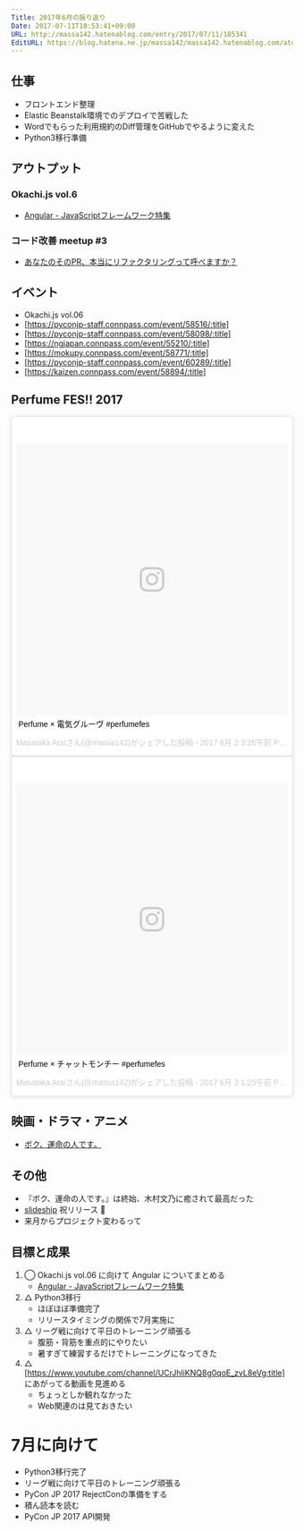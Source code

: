 ```yaml
---
Title: 2017年6月の振り返り
Date: 2017-07-11T18:53:41+09:00
URL: http://massa142.hatenablog.com/entry/2017/07/11/185341
EditURL: https://blog.hatena.ne.jp/massa142/massa142.hatenablog.com/atom/entry/8599973812278744259
---
```


## 仕事
+ フロントエンド整理
+ Elastic Beanstalk環境でのデプロイで苦戦した
+ Wordでもらった利用規約のDiff管理をGitHubでやるように変えた
+ Python3移行準備
  
## アウトプット

### Okachi.js vol.6

+ [Angular - JavaScriptフレームワーク特集](https://massa142.github.io/okachijs06)

### コード改善 meetup #3

+ [あなたのそのPR、本当にリファクタリングって呼べますか？ ](https://slideship.com/presentations/W3WWn2ySSY9jxqo4FqYKpP)


## イベント

+ Okachi.js vol.06
+ [https://pyconjp-staff.connpass.com/event/58516/:title]
+ [https://pyconjp-staff.connpass.com/event/58098/:title]
+ [https://ngjapan.connpass.com/event/55210/:title]
+ [https://mokupy.connpass.com/event/58771/:title]
+ [https://pyconjp-staff.connpass.com/event/60289/:title]
+ [https://kaizen.connpass.com/event/58894/:title]

## Perfume FES!! 2017

<blockquote class="instagram-media" data-instgrm-captioned data-instgrm-version="7" style=" background:#FFF; border:0; border-radius:3px; box-shadow:0 0 1px 0 rgba(0,0,0,0.5),0 1px 10px 0 rgba(0,0,0,0.15); margin: 1px; max-width:658px; padding:0; width:99.375%; width:-webkit-calc(100% - 2px); width:calc(100% - 2px);"><div style="padding:8px;"> <div style=" background:#F8F8F8; line-height:0; margin-top:40px; padding:50.0% 0; text-align:center; width:100%;"> <div style=" background:url(data:image/png;base64,iVBORw0KGgoAAAANSUhEUgAAACwAAAAsCAMAAAApWqozAAAABGdBTUEAALGPC/xhBQAAAAFzUkdCAK7OHOkAAAAMUExURczMzPf399fX1+bm5mzY9AMAAADiSURBVDjLvZXbEsMgCES5/P8/t9FuRVCRmU73JWlzosgSIIZURCjo/ad+EQJJB4Hv8BFt+IDpQoCx1wjOSBFhh2XssxEIYn3ulI/6MNReE07UIWJEv8UEOWDS88LY97kqyTliJKKtuYBbruAyVh5wOHiXmpi5we58Ek028czwyuQdLKPG1Bkb4NnM+VeAnfHqn1k4+GPT6uGQcvu2h2OVuIf/gWUFyy8OWEpdyZSa3aVCqpVoVvzZZ2VTnn2wU8qzVjDDetO90GSy9mVLqtgYSy231MxrY6I2gGqjrTY0L8fxCxfCBbhWrsYYAAAAAElFTkSuQmCC); display:block; height:44px; margin:0 auto -44px; position:relative; top:-22px; width:44px;"></div></div> <p style=" margin:8px 0 0 0; padding:0 4px;"> <a href="https://www.instagram.com/p/BU1XKDMlD-N/" style=" color:#000; font-family:Arial,sans-serif; font-size:14px; font-style:normal; font-weight:normal; line-height:17px; text-decoration:none; word-wrap:break-word;" target="_blank">Perfume × 電気グルーヴ #perfumefes</a></p> <p style=" color:#c9c8cd; font-family:Arial,sans-serif; font-size:14px; line-height:17px; margin-bottom:0; margin-top:8px; overflow:hidden; padding:8px 0 7px; text-align:center; text-overflow:ellipsis; white-space:nowrap;">Masataka Araiさん(@massa142)がシェアした投稿 - <time style=" font-family:Arial,sans-serif; font-size:14px; line-height:17px;" datetime="2017-06-02T10:26:14+00:00">2017  6月 2 3:26午前 PDT</time></p></div></blockquote>
<script async defer src="//platform.instagram.com/en_US/embeds.js"></script>

<blockquote class="instagram-media" data-instgrm-captioned data-instgrm-version="7" style=" background:#FFF; border:0; border-radius:3px; box-shadow:0 0 1px 0 rgba(0,0,0,0.5),0 1px 10px 0 rgba(0,0,0,0.15); margin: 1px; max-width:658px; padding:0; width:99.375%; width:-webkit-calc(100% - 2px); width:calc(100% - 2px);"><div style="padding:8px;"> <div style=" background:#F8F8F8; line-height:0; margin-top:40px; padding:50.0% 0; text-align:center; width:100%;"> <div style=" background:url(data:image/png;base64,iVBORw0KGgoAAAANSUhEUgAAACwAAAAsCAMAAAApWqozAAAABGdBTUEAALGPC/xhBQAAAAFzUkdCAK7OHOkAAAAMUExURczMzPf399fX1+bm5mzY9AMAAADiSURBVDjLvZXbEsMgCES5/P8/t9FuRVCRmU73JWlzosgSIIZURCjo/ad+EQJJB4Hv8BFt+IDpQoCx1wjOSBFhh2XssxEIYn3ulI/6MNReE07UIWJEv8UEOWDS88LY97kqyTliJKKtuYBbruAyVh5wOHiXmpi5we58Ek028czwyuQdLKPG1Bkb4NnM+VeAnfHqn1k4+GPT6uGQcvu2h2OVuIf/gWUFyy8OWEpdyZSa3aVCqpVoVvzZZ2VTnn2wU8qzVjDDetO90GSy9mVLqtgYSy231MxrY6I2gGqjrTY0L8fxCxfCBbhWrsYYAAAAAElFTkSuQmCC); display:block; height:44px; margin:0 auto -44px; position:relative; top:-22px; width:44px;"></div></div> <p style=" margin:8px 0 0 0; padding:0 4px;"> <a href="https://www.instagram.com/p/BU3uHTHF0Hm/" style=" color:#000; font-family:Arial,sans-serif; font-size:14px; font-style:normal; font-weight:normal; line-height:17px; text-decoration:none; word-wrap:break-word;" target="_blank">Perfume × チャットモンチー #perfumefes</a></p> <p style=" color:#c9c8cd; font-family:Arial,sans-serif; font-size:14px; line-height:17px; margin-bottom:0; margin-top:8px; overflow:hidden; padding:8px 0 7px; text-align:center; text-overflow:ellipsis; white-space:nowrap;">Masataka Araiさん(@massa142)がシェアした投稿 - <time style=" font-family:Arial,sans-serif; font-size:14px; line-height:17px;" datetime="2017-06-03T08:25:18+00:00">2017  6月 3 1:25午前 PDT</time></p></div></blockquote>
<script async defer src="//platform.instagram.com/en_US/embeds.js"></script>

	
## 映画・ドラマ・アニメ

+ [ボク、運命の人です。](http://www.ntv.co.jp/boku-unmei/)

## その他
+ 『ボク、運命の人です。』は終始、木村文乃に癒されて最高だった
+ [slideship](https://slideship.com/) 祝リリース :tada:
+ 来月からプロジェクト変わるって

## 目標と成果
1. ◯ Okachi.js vol.06 に向けて Angular についてまとめる
    + [Angular - JavaScriptフレームワーク特集](https://massa142.github.io/okachijs06)
1. △ Python3移行
    + ほぼほぼ準備完了
    + リリースタイミングの関係で7月実施に
1. △ リーグ戦に向けて平日のトレーニング頑張る
    + 腹筋・背筋を重点的にやりたい
    + 暑すぎて練習するだけでトレーニングになってきた
1. △ [https://www.youtube.com/channel/UCrJhliKNQ8g0qoE_zvL8eVg:title] にあがってる動画を見進める
	+ ちょっとしか観れなかった
	+ Web関連のは見ておきたい

# 7月に向けて
+ Python3移行完了
+ リーグ戦に向けて平日のトレーニング頑張る
+ PyCon JP 2017 RejectConの準備をする
+ 積ん読本を読む
+ PyCon JP 2017 API開発


